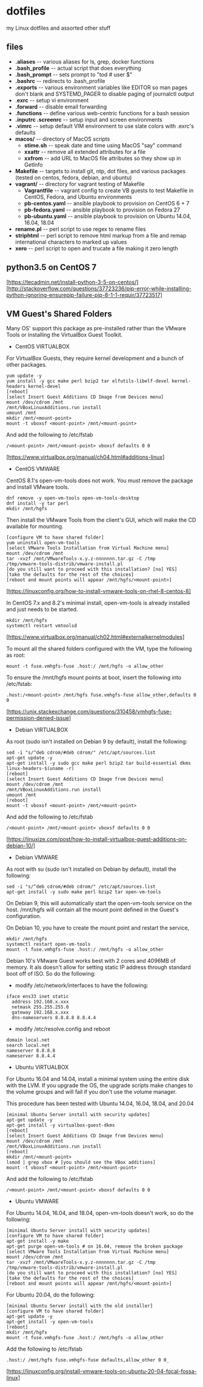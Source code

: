 # dotfiles

my Linux dotfiles and assorted other stuff

## files

* **.aliases** -- various aliases for ls, grep, docker functions
* **.bash_profile** -- actual script that does everything
* **.bash_prompt** -- sets prompt to "tod # user $"
* **.bashrc** -- redirects to .bash_profile
* **.exports** -- various environment variables like EDITOR so man pages don't blank and SYSTEMD_PAGER to disable paging of journalctl output
* .**exrc** -- setup vi environment
* **.forward** -- disable email forwarding
* **.functions** -- define various web-centric functions for a bash session
* **.inputrc .screenrc** -- setup input and screen environments
* **.vimrc** -- setup default VIM environment to use slate colors with .exrc's defaults
* **macos/** -- directory of MacOS scripts
  * **stime.sh** -- speak date and time using MacOS "say" command
  * **xxattr** -- remove all extended attributes for a file
  * **xxfrom** -- add URL to MacOS file attributes so they show up in GetInfo
* **Makefile** -- targets to install git, ntp, dot files, and various packages (tested on centos, fedora, debian, and ubuntu)
* **vagrant/** -- directory for vagrant testing of Makefile
  * **Vagrantfile** -- vagrant config to create VB guests to test Makefile in CentOS, Fedora, and Ubuntu environments
  * **pb-centos.yaml** -- ansible playbook to provision on CentOS 6 + 7
  * **pb-fedora.yaml** -- ansible playbook to provision on Fedora 27
  * **pb-ubuntu.yaml** -- ansible playbook to provision on Ubuntu 14.04, 16.04, 18.04
* **rename.pl** -- perl script to use regex to rename files
* **striphtml** -- perl script to remove html markup from a file and remap international characters to marked up values
* **xero** -- perl script to open and trucate a file making it zero length

## python3.5 on CentOS 7

[https://tecadmin.net/install-python-3-5-on-centos/]
[http://stackoverflow.com/questions/37723236/pip-error-while-installing-python-ignoring-ensurepip-failure-pip-8-1-1-requir/37723517]

## VM Guest's Shared Folders

Many OS' support this package as pre-installed rather than the VMware Tools or installing the VirtualBox Guest Toolkit.

- CentOS VIRTUALBOX

For VirtualBox Guests, they require kernel development and a bunch of other packages.

    yum update -y
    yum install -y gcc make perl bzip2 tar elfutils-libelf-devel kernel-headers kernel-devel
    [reboot]
    [select Insert Guest Additions CD Image from Devices menu]
    mount /dev/cdrom /mnt
    /mnt/VBoxLinuxAdditions.run install
    umount /mnt
    mkdir /mnt/<mount-point>
    mount -t vboxsf <mount-point> /mnt/<mount-point>

And add the following to /etc/fstab

    /<mount-point> /mnt/<mount-point> vboxsf defaults 0 0

[https://www.virtualbox.org/manual/ch04.html#additions-linux]


- CentOS VMWARE

CentOS 8.1's open-vm-tools does not work.  You must remove the package and install VMware tools.

    dnf remove -y open-vm-tools open-vm-tools-desktop
    dnf install -y tar perl
    mkdir /mnt/hgfs

Then install the VMware Tools from the client's GUI, which will make the CD available
for mounting.

    [configure VM to have shared folder]
    yum uninstall open-vm-tools
    [select VMware Tools Installation from Virtual Machine menu]
    mount /dev/cdrom /mnt
    tar -xvzf /mnt/VMwareTools-x.y.z-nnnnnnn.tar.gz -C /tmp
    /tmp/vmware-tools-distrib/vmware-install.pl
    [do you still want to proceed with this installation? [no] YES]
    [take the defaults for the rest of the choices]
    [reboot and mount points will appear /mnt/hgfs/<mount-point>]

[https://linuxconfig.org/how-to-install-vmware-tools-on-rhel-8-centos-8]

In CentOS 7.x and 8.2's minimal install, open-vm-tools is already installed and just needs to be started.

    mkdir /mnt/hgfs
    systemctl restart vmtoolsd

[https://www.virtualbox.org/manual/ch02.html#externalkernelmodules]

To mount all the shared folders configured with the VM, type the following as root:

    mount -t fuse.vmhgfs-fuse .host:/ /mnt/hgfs -o allow_other

To ensure the /mnt/hgfs mount points at boot, insert the following into /etc/fstab:

    .host:/<mount-point> /mnt/hgfs fuse.vmhgfs-fuse allow_other,defaults 0 0

[https://unix.stackexchange.com/questions/310458/vmhgfs-fuse-permission-denied-issue]


- Debian VIRTUALBOX

As root (sudo isn't installed on Debian 9 by default), install the following:

    sed -i "s/^deb cdrom/#deb cdrom/" /etc/apt/sources.list
    apt-get update -y
    apt-get install -y sudo gcc make perl bzip2 tar build-essential dkms linux-headers-$(uname -r)
    [reboot]
    [select Insert Guest Additions CD Image from Devices menu]
    mount /dev/cdrom /mnt
    /mnt/VBoxLinuxAdditions.run install
    umount /mnt
    [reboot]
    mount -t vboxsf <mount-point> /mnt/<mount-point>

And add the following to /etc/fstab

    /<mount-point> /mnt/<mount-point> vboxsf defaults 0 0

[https://linuxize.com/post/how-to-install-virtualbox-guest-additions-on-debian-10/]


- Debian VMWARE

As root with su (sudo isn't installed on Debian by default), install the following:

    sed -i "s/^deb cdrom/#deb cdrom/" /etc/apt/sources.list
    apt-get install -y sudo make perl bzip2 tar open-vm-tools

On Debian 9, this will automatically start the open-vm-tools service on the host. 
/mnt/hgfs will contain all the mount point defined in the Guest's configuration.

On Debian 10, you have to create the mount point and restart the service,

    mkdir /mnt/hgfs
    systemctl restart open-vm-tools
    mount -t fuse.vmhgfs-fuse .host:/ /mnt/hgfs -o allow_other

Debian 10's VMware Guest works best with 2 cores and 4096MB of memory.  It als doesn't allow 
for setting static IP address through standard boot off of ISO.  So do the following:

  - modify /etc/network/interfaces to have the following:
```
iface ens33 inet static
  address 192.168.x.xxx
  netmask 255.255.255.0
  gateway 192.168.x.xxx
  dns-nameservers 8.8.8.8 8.8.4.4
```

  - modify /etc/resolve.config and reboot
```
domain local.net
search local.net
nameserver 8.8.8.8
nameserver 8.8.4.4
```


- Ubuntu VIRTUALBOX

For Ubuntu 16.04 and 14.04, install a minimal system using the entire disk with the LVM. 
If you upgrade the OS, the upgrade scripts make changes to the volume groups and 
will fail if you don't use the volume manager.

This procedure has been tested with Ubuntu 14.04, 16.04, 18.04, and 20.04

    [minimal Ubuntu Server install with security updates]
    apt-get update -y
    apt-get install -y virtualbox-guest-dkms
    [reboot]
    [select Insert Guest Additions CD Image from Devices menu]
    mount /dev/cdrom /mnt
    /mnt/VBoxLinuxAdditions.run install
    [reboot]
    mkdir /mnt/<mount-point>
    lsmod | grep vbox # [you should see the VBox additions]
    mount -t vboxsf <mount-point> /mnt/<mount-point>

And add the following to /etc/fstab

    /<mount-point> /mnt/<mount-point> vboxsf defaults 0 0


- Ubuntu VMWARE

For Ubuntu 14.04, 16.04, and 18.04, open-vm-tools doesn't work, so do the following:

    [minimal Ubuntu Server install with security updates]
    [configure VM to have shared folder]
    apt-get install -y make
    apt-get purge open-vm-tools # on 16.04, remove the broken package
    [select VMware Tools Installation from Virtual Machine menu]
    mount /dev/cdrom /mnt
    tar -xvzf /mnt/VMwareTools-x.y.z-nnnnnnn.tar.gz -C /tmp
    /tmp/vmware-tools-distrib/vmware-install.pl
    [do you still want to proceed with this installation? [no] YES]
    [take the defaults for the rest of the choices]
    [reboot and mount points will appear /mnt/hgfs/<mount-point>]

For Ubuntu 20.04, do the following:

    [minimal Ubuntu Server install with the old installer]
    [configure VM to have shared folder]
    apt-get update -y
    apt-get install -y open-vm-tools
    [reboot]
    mkdir /mnt/hgfs
    mount -t fuse.vmhgfs-fuse .host:/ /mnt/hgfs -o allow_other

Add the following to /etc/fstab

    .host:/ /mnt/hgfs fuse.vmhgfs-fuse defaults,allow_other 0 0_

[https://linuxconfig.org/install-vmware-tools-on-ubuntu-20-04-focal-fossa-linux]

